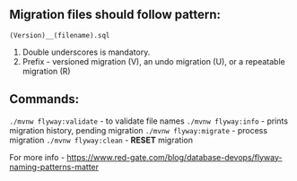 ## Migration files should follow pattern:
`(Version)__(filename).sql`

1. Double underscores is mandatory.
1. Prefix - versioned migration (V), an undo migration (U), or a repeatable migration (R)

## Commands:
```./mvnw flyway:validate``` - to validate file names
```./mvnw flyway:info``` - prints migration history, pending migration
```./mvnw flyway:migrate``` - process migration
```./mvnw flyway:clean``` - **RESET** migration

For more info - https://www.red-gate.com/blog/database-devops/flyway-naming-patterns-matter

